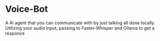 # Voice-Bot
A Ai agent that you can communicate with by just talking all done locally. Utilizing your audio input, passing to Faster-Whisper and Ollama to get a responce
